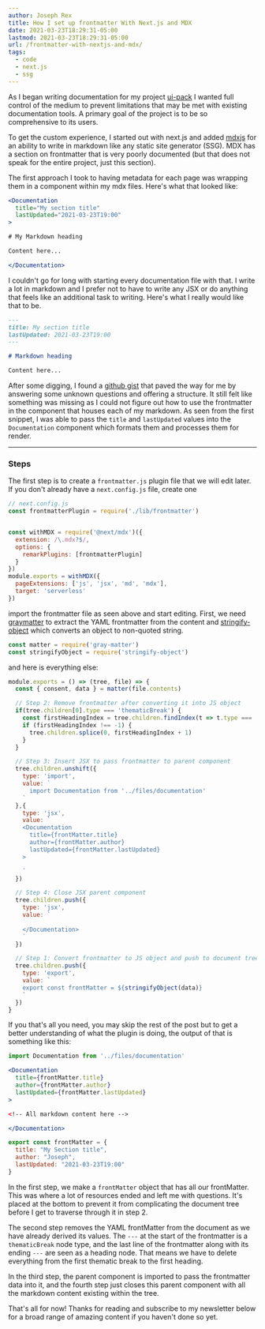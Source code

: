 ```yaml
---
author: Joseph Rex
title: How I set up frontmatter With Next.js and MDX
date: 2021-03-23T18:29:31-05:00
lastmod: 2021-03-23T18:29:31-05:00
url: /frontmatter-with-nextjs-and-mdx/
tags:
  - code
  - next.js
  - ssg
---
```

As I began writing documentation for my project [ui-pack][1] I wanted full control of the
medium to prevent limitations that may be met with existing documentation tools. A primary
goal of the project is to be so comprehensive to its users.
<!--more-->

To get the custom experience, I started out with next.js and added [mdxjs][2] for an ability to
write in markdown like any static site generator (SSG). MDX has a section on frontmatter
that is very poorly documented (but that does not speak for the entire project, just this section).

The first approach I took to having metadata for each page was wrapping them in a component within
my mdx files. Here's what that looked like:

```jsx
<Documentation
  title="My section title"
  lastUpdated="2021-03-23T19:00"
>

# My Markdown heading

Content here...

</Documentation>
```

I couldn't go for long with starting every documentation file with that. I write a lot in markdown
and I prefer not to have to write any JSX or do anything that feels like an additional task to
writing. Here's what I really would like that to be.

```md
---
title: My section title
lastUpdated: 2021-03-23T19:00
---

# Markdown heading

Content here...
```

After some digging, I found a [github gist][3] that paved the way for me by answering some unknown
questions and offering a structure. It still felt like something was missing as I could not figure
out how to use the frontmatter in the component that houses each of my markdown. As seen from the
first snippet, I was able to pass the `title` and `lastUpdated` values into the `Documentation`
component which formats them and processes them for render.

<hr>

### Steps
The first step is to create a `frontmatter.js` plugin file that we will edit later. If you don't
already have a `next.config.js` file, create one

```js
// next.config.js
const frontmatterPlugin = require('./lib/frontmatter')


const withMDX = require('@next/mdx')({
  extension: /\.mdx?$/,
  options: {
    remarkPlugins: [frontmatterPlugin]
  }
})
module.exports = withMDX({
  pageExtensions: ['js', 'jsx', 'md', 'mdx'],
  target: 'serverless'
})
```

import the frontmatter file as seen above and start editing. First, we need [graymatter][4] to extract
the YAML frontmatter from the content and [stringify-object][5] which converts an object to non-quoted
string.

```js
const matter = require('gray-matter')
const stringifyObject = require('stringify-object')
```

and here is everything else:

```js
module.exports = () => (tree, file) => {
  const { consent, data } = matter(file.contents)

  // Step 2: Remove frontmatter after converting it into JS object
  if(tree.children[0].type === 'thematicBreak') {
    const firstHeadingIndex = tree.children.findIndex(t => t.type === 'heading')
    if (firstHeadingIndex !== -1) {
      tree.children.splice(0, firstHeadingIndex + 1)
    }
  }

  // Step 3: Insert JSX to pass frontmatter to parent component
  tree.children.unshift({
    type: 'import',
    value: `
      import Documentation from '../files/documentation'
    `
  },{
    type: 'jsx',
    value: `
    <Documentation
      title={frontMatter.title}
      author={frontMatter.author}
      lastUpdated={frontMatter.lastUpdated}
    >

    `
  })

  // Step 4: Close JSX parent component
  tree.children.push({
    type: 'jsx',
    value: `
    
    </Documentation>
    `
  })

  // Step 1: Convert frontmatter to JS object and push to document tree
  tree.children.push({
    type: 'export',
    value: `
    export const frontMatter = ${stringifyObject(data)}
    `
  })
}
```

If you that's all you need, you may skip the rest of the post but to get a better
understanding of what the plugin is doing, the output of that is something like this:

```jsx
import Documentation from '../files/documentation'

<Documentation
  title={frontMatter.title}
  author={frontMatter.author}
  lastUpdated={frontMatter.lastUpdated}
>

<!-- All markdown content here -->

</Documentation>

export const frontMatter = {
  title: "My Section title",
  author: "Joseph",
  lastUpdated: "2021-03-23T19:00"
}
```

In the first step, we make a `frontMatter` object that has all our frontMatter. This was
where a lot of resources ended and left me with questions. It's placed at the bottom to
prevent it from complicating the document tree before I get to traverse through it in
step 2.

The second step removes the YAML frontMatter from the document as we have already
derived its values. The `---` at the start of the frontmatter is a `thematicBreak` node
type, and the last line of the frontmatter along with its ending `---` are seen as a
heading node. That means we have to delete everything from the first thematic break to
the first heading.

In the third step, the parent component is imported to pass the frontmatter data into it,
and the fourth step just closes this parent component with all the markdown content
existing within the tree.

That's all for now! Thanks for reading and subscribe to my newsletter below for a broad
range of amazing content if you haven't done so yet.


[1]: https://ui-pack.js.org/docs/intro/principles
[2]: https://mdxjs.com/
[3]: https://gist.github.com/sudkumar/70834062f9243558846249f2c2f98902
[4]: https://npm.im/gray-matter
[5]: https://npm.im/stringify-object
